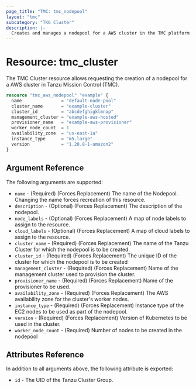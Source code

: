 ```yaml
---
page_title: "TMC: tmc_nodepool"
layout: "tmc"
subcategory: "TKG Cluster"
description: |-
  Creates and manages a nodepool for a AWS cluster in the TMC platform
---
```


# Resource: tmc_cluster

The TMC Cluster resource allows requesting the creation of a nodepool for a AWS cluster in Tanzu Mission Control (TMC). 

```terraform
resource "tmc_aws_nodepool" "example" {
  name               = "default-node-pool"
  cluster_name       = "example-cluster"
  cluster_id         = "abcdefghigklmnop"
  management_cluster = "example-aws-hosted"
  provisioner_name   = "example-aws-provisioner"
  worker_node_count  = 1
  availability_zone  = "us-east-1a"
  instance_type      = "m5.large"
  version            = "1.20.8-1-amazon2"
}
```

## Argument Reference

The following arguments are supported:

* `name` - (Required) (Forces Replacement) The name of the Nodepool. Changing the name forces recreation of this resource.
* `description` - (Optional) (Forces Replacement) The description of the nodepool.
* `node_labels` - (Optional) (Forces Replacement) A map of node labels to assign to the resource.
* `cloud_labels` - (Optional) (Forces Replacement) A map of cloud labels to assign to the resource.
* `cluster_name` - (Required) (Forces Replacement) The name of the Tanzu Cluster for which the nodepool is to be created.
* `cluster_id` - (Required) (Forces Replacement) The unique ID of the cluster for which the nodepool is to be created
* `management_cluster` - (Required) (Forces Replacement) Name of the management cluster used to provision the cluster.
* `provisioner_name` - (Required) (Forces Replacement) Name of the provisioner to be used.
* `availability_zone` - (Required) (Forces Replacement) The AWS availability zone for the cluster's worker nodes.
* `instance_type` - (Required) (Forces Replacement) Instance type of the EC2 nodes to be used as part of the nodepool.
* `version` - (Required) (Forces Replacement) Version of Kubernetes to be used in the cluster.
* `worker_node_count` - (Required) Number of nodes to be created in the nodepool


## Attributes Reference

In addition to all arguments above, the following attribute is exported:

* `id` - The UID of the Tanzu Cluster Group.